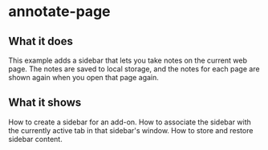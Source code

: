 # annotate-page

## What it does

This example adds a sidebar that lets you take notes on the current web page. The notes are saved to local storage, and the notes for each page are shown again when you open that page again.

## What it shows

How to create a sidebar for an add-on. How to associate the sidebar with the currently active tab in that sidebar's window. How to store and restore sidebar content.
